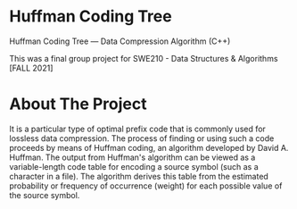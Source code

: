 # Huffman Coding Tree
Huffman Coding Tree — Data Compression Algorithm (C++)

This was a final group project for SWE210 - Data Structures & Algorithms	[FALL 2021]

# About The Project
It is a particular type of optimal prefix code that is commonly used for lossless data compression. The process of finding or using such a code proceeds by means of Huffman coding, an algorithm developed by David A. Huffman. The output from Huffman's algorithm can be viewed as a variable-length code table for encoding a source symbol (such as a character in a file). The algorithm derives this table from the estimated probability or frequency of occurrence (weight) for each possible value of the source symbol.
